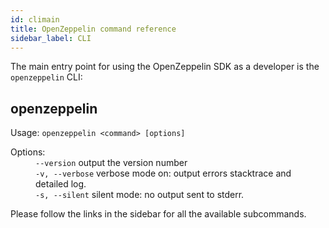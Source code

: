 ```yaml
---
id: climain
title: OpenZeppelin command reference
sidebar_label: CLI
---
```


The main entry point for using the OpenZeppelin SDK as a developer is the `openzeppelin` CLI:

<div class="cli-command"><h2 class="cli-title">openzeppelin</h2><p class="cli-usage">Usage: <code>openzeppelin &lt;command&gt; [options]</code></p><dl><dt><span>Options:</span></dt><dd><div><code>--version</code> output the version number</div><div><code>-v, --verbose</code> verbose mode on: output errors stacktrace and detailed log.</div><div><code>-s, --silent</code> silent mode: no output sent to stderr.</div></dd></dl></div>

Please follow the links in the sidebar for all the available subcommands.
